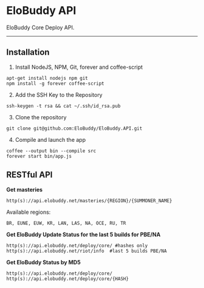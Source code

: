 EloBuddy API
===================

EloBuddy Core Deploy API.

----------


Installation
-------------

1. Install NodeJS, NPM, Git, forever and coffee-script
```
apt-get install nodejs npm git
npm install -g forever coffee-script
```

2. Add the SSH Key to the Repository
```
ssh-keygen -t rsa && cat ~/.ssh/id_rsa.pub
```

3. Clone the repository
```
git clone git@github.com:EloBuddy/EloBuddy.API.git
```

4. Compile and launch the app
```
coffee --output bin --compile src
forever start bin/app.js
```


RESTful API
-------------

**Get masteries**
```
http(s)://api.elobuddy.net/masteries/{REGION}/{SUMMONER_NAME}
```

Available regions:
```
BR, EUNE, EUW, KR, LAN, LAS, NA, OCE, RU, TR
```

**Get EloBuddy Update Status for the last 5 builds for PBE/NA**
```
http(s)://api.elobuddy.net/deploy/core/ #hashes only
http(s)://api.elobuddy.net/riot/info  #last 5 builds PBE/NA
```

**Get EloBuddy Status by MD5**
```
http(s)://api.elobuddy.net/deploy/core/
http(s)://api.elobuddy.net/deploy/core/{HASH}
```

